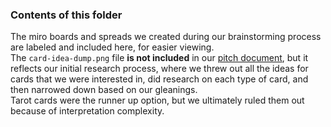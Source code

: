 ### Contents of this folder
The miro boards and spreads we created during our brainstorming process are labeled and included here, for easier viewing.  
The `card-idea-dump.png` file **is not included** in our [pitch document](https://github.com/CSE110-22-TrojanHorses/cse110-sp25-group22/blob/main/specs/pitch/Project%20Proposal_%20Greeting%20Cards.pdf), but it reflects our initial research process, where we threw out all the ideas for cards that we were interested in, did research on each type of card, and then narrowed down based on our gleanings.  
Tarot cards were the runner up option, but we ultimately ruled them out because of interpretation complexity.
